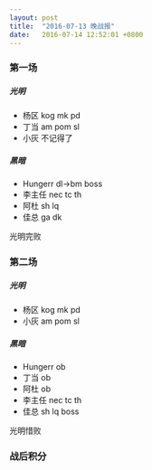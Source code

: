 ```yaml
---
layout: post
title:  "2016-07-13 晚战报"
date:   2016-07-14 12:52:01 +0800
---
```


### 第一场

##### 光明

- 杨区 kog mk pd
- 丁当 am pom sl
- 小灰 不记得了

##### 黑暗

- Hungerr dl->bm boss
- 李主任  nec tc th
- 阿杜    sh lq
- 佳总    ga dk

光明完败


### 第二场

##### 光明

- 杨区 kog mk pd
- 小灰 am pom sl

##### 黑暗

- Hungerr ob
- 丁当 ob
- 阿杜    ob
- 李主任  nec tc th
- 佳总    sh lq boss

光明惜败


### 战后积分

